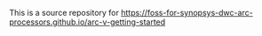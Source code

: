 This is a source repository for https://foss-for-synopsys-dwc-arc-processors.github.io/arc-v-getting-started
